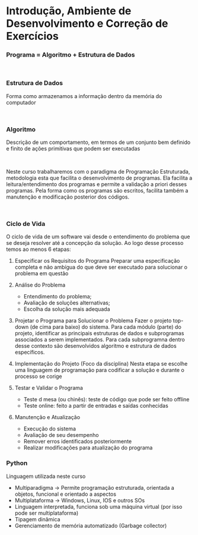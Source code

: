 # Introdução, Ambiente de Desenvolvimento e Correção de Exercícios

### Programa = Algoritmo + Estrutura de Dados

<br>

### Estrutura de Dados
Forma como armazenamos a informação dentro da memória do computador

<br>

### Algoritmo
Descrição de um comportamento, em termos de um conjunto bem definido e finito de ações primitivas que podem ser executadas

<br>

Neste curso trabalharemos com o paradigma de Programação Estruturada, metodologia esta que facilita o desenvolvimento de programas.
Ela facilita a leitura/entendimento dos programas e permite a validação a priori desses programas.
Pela forma como os programas são escritos, facilita também a manutenção e modificação posterior dos códigos.

<br>

### Ciclo de Vida
O ciclo de vida de um software vai desde o entendimento do problema que se deseja resolver até a concepção da solução.
Ao logo desse processo temos ao menos 6 etapas:

1. Especificar os Requisitos do Programa
   Preparar uma especificação completa e não ambígua do que deve ser executado para solucionar o problema em questão
   
2. Análise do Problema
    - Entendimento do problema;
    - Avaliação de soluções alternativas;
    - Escolha da solução mais adequada
      
3. Projetar o Programa para Solucionar o Problema
    Fazer o projeto top-down (de cima para baixo) do sistema. Para cada módulo (parte) do projeto, identificar as principais estruturas de
     dados e subprogramas associados a serem implementados.
    Para cada subprogramna dentro desse contexto são desenvolvidos algoritmo e estrutura de dados específicos.
   
4. Implementação do Projeto (Foco da disciplina)
   Nesta etapa se escolhe uma linguagem de programação para codificar a solução e durante o processo se corige
   
5. Testar e Validar o Programa
   - Teste d mesa (ou chinês): teste de código que pode ser feito offline
   - Teste online: feito a partir de entradas e saídas conhecidas
     
6. Manutenção e Atualização
   - Execução do sistema
   - Avaliação de seu desempenho
   - Remover erros identificados posteriormente
   - Realizar modificações para atualização do programa


### Python
Linguagem utilizada neste curso

- Multiparadigma -> Permite programação estruturada, orientada a objetos, funcional e orientado a aspectos
- Multiplataforma -> Windows, Linux, IOS e outros SOs
- Linguagem interpretada, funciona sob uma máquina virtual (por isso pode ser multiplataforma)
- Tipagem dinâmica
- Gerenciamento de memória automatizado (Garbage collector)
